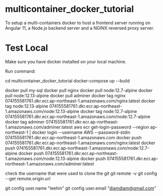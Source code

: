 # multicontainer_docker_tutorial

To setup a multi-containers docker to host a frontend server running on Angular 11, a Node.js backend server and a NGINX reversed proxy server.

# Test Local
Make sure you have docker installed on your local machine.

Run command:

cd multicontainer_docker_tutorial
docker-compose up --build 


docker pull my-sql
docker pull nginx
docker pull node:12.7-alpine
docker pull node:12.13-alpine
docker pull adminer
docker tag nginx 074155581761.dkr.ecr.ap-northeast-1.amazonaws.com/nginx:latest
docker tag node:12.13-alpine 074155581761.dkr.ecr.ap-northeast-1.amazonaws.com/node:12.13-alpine
docker tag node:12.7-alpine 074155581761.dkr.ecr.ap-northeast-1.amazonaws.com/node:12.7-alpine
docker tag adminer 074155581761.dkr.ecr.ap-northeast-1.amazonaws.com/adminer:latest
aws ecr get-login-password --region ap-northeast-1 | docker login --username AWS --password-stdin 074155581761.dkr.ecr.ap-northeast-1.amazonaws.com
docker push 074155581761.dkr.ecr.ap-northeast-1.amazonaws.com/nginx:latest
docker push 074155581761.dkr.ecr.ap-northeast-1.amazonaws.com/node:12.7-alpine
docker push 074155581761.dkr.ecr.ap-northeast-1.amazonaws.com/node:12.13-alpine
docker push 074155581761.dkr.ecr.ap-northeast-1.amazonaws.com/adminer:latest


check the username that were used to clone the git
git remote -v
git config --get remote.origin.url

git config user.name "leehin"
git config user.email "diamdiam@gmail.com"